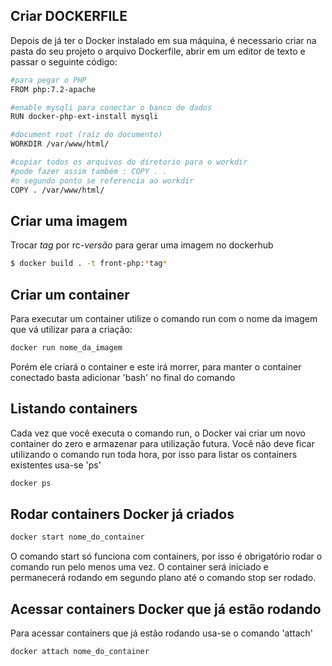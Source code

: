 ## Criar DOCKERFILE
Depois de já ter o Docker instalado em sua máquina, é necessario criar na pasta do seu projeto o arquivo Dockerfile, abrir em um editor de texto e passar o seguinte código:

```sh
#para pegar o PHP
FROM php:7.2-apache

#enable mysqli para conectar o banco de dados
RUN docker-php-ext-install mysqli

#document root (raíz do documento)
WORKDIR /var/www/html/

#copiar todos os arquivos do diretorio para o workdir
#pode fazer assim também : COPY . . 
#o segundo ponto se referencia ao workdir
COPY . /var/www/html/

```
## Criar uma imagem
Trocar *tag* por rc-*versão* para gerar uma imagem no dockerhub

```sh
$ docker build . -t front-php:*tag*
```

## Criar um container
Para executar um container utilize o comando run com o nome da imagem que vá utilizar para a criação:

```sh
docker run nome_da_imagem
```

Porém ele criará o container e este irá morrer, para manter o container conectado basta adicionar 'bash' no final do comando

## Listando containers
Cada vez que você executa o comando run, o Docker vai criar um novo container do zero e armazenar para utilização futura. Você não deve ficar utilizando o comando run toda hora, por isso para listar os containers existentes usa-se 'ps'

```sh
docker ps
```

## Rodar containers Docker já criados

```sh
docker start nome_do_container
```

O comando start só funciona com containers, por isso é obrigatório rodar o comando run pelo menos uma vez.
O container será iniciado e permanecerá rodando em segundo plano até o comando stop ser rodado.

## Acessar containers Docker que já estão rodando
Para acessar containers que já estão rodando usa-se o comando 'attach'
```sh
docker attach nome_do_container
```



